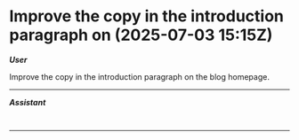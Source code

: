 <!-- Generated by SpecStory -->

# Improve the copy in the introduction paragraph on  (2025-07-03 15:15Z)

_**User**_

Improve the copy in the introduction paragraph on the blog homepage.

---

_**Assistant**_


````

````

````

````


---

